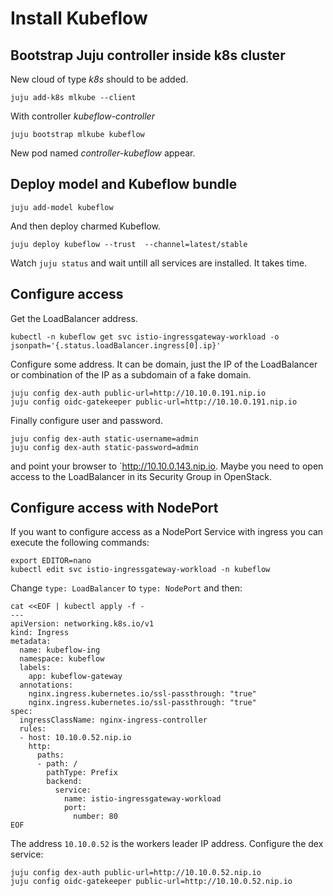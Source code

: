 # Install Kubeflow
## Bootstrap Juju controller inside k8s cluster
New cloud of type *k8s* should to be added.
```
juju add-k8s mlkube --client
```
With controller *kubeflow-controller*
```
juju bootstrap mlkube kubeflow
```
New pod named *controller-kubeflow* appear.
## Deploy model and Kubeflow bundle
```
juju add-model kubeflow
```
And then deploy charmed Kubeflow.
```
juju deploy kubeflow --trust  --channel=latest/stable	
```
Watch `juju status` and wait untill all services are installed. It takes time.

## Configure access
Get the LoadBalancer address.
```
kubectl -n kubeflow get svc istio-ingressgateway-workload -o jsonpath='{.status.loadBalancer.ingress[0].ip}'
```
Configure some address. It can be domain, just the IP of the LoadBalancer or combination of the IP as a subdomain of a fake domain.
```
juju config dex-auth public-url=http://10.10.0.191.nip.io
juju config oidc-gatekeeper public-url=http://10.10.0.191.nip.io
```
Finally configure user and password.
```
juju config dex-auth static-username=admin
juju config dex-auth static-password=admin
```
and point your browser to `http://10.10.0.143.nip.io. Maybe you need to open access to the LoadBalancer in its Security Group in OpenStack.
## Configure access with NodePort
If you want to configure access as a NodePort Service with ingress you can execute the following commands:
```
export EDITOR=nano
kubectl edit svc istio-ingressgateway-workload -n kubeflow
```
Change `type: LoadBalancer` to `type: NodePort` and then:
```
cat <<EOF | kubectl apply -f -
---
apiVersion: networking.k8s.io/v1
kind: Ingress
metadata:
  name: kubeflow-ing
  namespace: kubeflow
  labels:
    app: kubeflow-gateway
  annotations:
    nginx.ingress.kubernetes.io/ssl-passthrough: "true"
    nginx.ingress.kubernetes.io/ssl-passthrough: "true"
spec:
  ingressClassName: nginx-ingress-controller
  rules:
  - host: 10.10.0.52.nip.io
    http:
      paths:
      - path: /
        pathType: Prefix
        backend:
          service:
            name: istio-ingressgateway-workload 
            port:
              number: 80
EOF
```
The address `10.10.0.52` is the workers leader IP address.
Configure the dex service:
```
juju config dex-auth public-url=http://10.10.0.52.nip.io
juju config oidc-gatekeeper public-url=http://10.10.0.52.nip.io
```

